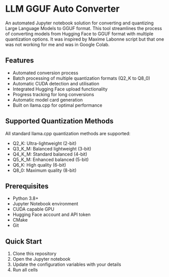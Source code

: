# LLM GGUF Auto Converter

An automated Jupyter notebook solution for converting and quantizing Large Language Models to GGUF format. This tool streamlines the process of converting models from Hugging Face to GGUF format with multiple quantization options. It was inspired by Maxime Labonne script but 
that one was not working for me and was in Google Colab. 

## Features

- Automated conversion process
- Batch processing of multiple quantization formats (Q2_K to Q8_0)
- Automatic CUDA detection and utilisation
- Integrated Hugging Face upload functionality
- Progress tracking for long conversions
- Automatic model card generation
- Built on llama.cpp for optimal performance

## Supported Quantization Methods

All standard llama.cpp quantization methods are supported:
- Q2_K: Ultra-lightweight (2-bit)
- Q3_K_M: Balanced lightweight (3-bit)
- Q4_K_M: Standard balanced (4-bit)
- Q5_K_M: Enhanced balanced (5-bit)
- Q6_K: High quality (6-bit)
- Q8_0: Maximum quality (8-bit)

## Prerequisites

- Python 3.8+
- Jupyter Notebook environment
- CUDA capable GPU
- Hugging Face account and API token
- CMake
- Git

## Quick Start

1. Clone this repository
2. Open the Jupyter notebook
3. Update the configuration variables with your details
4. Run all cells
